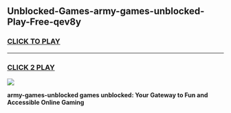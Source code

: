 
## Unblocked-Games-army-games-unblocked-Play-Free-qev8y
<h3>
<a href="https://premium76.site?title=army-games-unblocked&ref=10A">CLICK TO PLAY</a></h3>
<hr>

<h3>
<a href="https://premium76.site?title=army-games-unblocked&ref=10A">CLICK 2 PLAY</a>
  
</h3>

<a href="https://premium76.site?title=army-games-unblocked&ref=10A"><img src="https://clearcache.store/games.png"></a>


**army-games-unblocked games unblocked: Your Gateway to Fun and Accessible Online Gaming**
